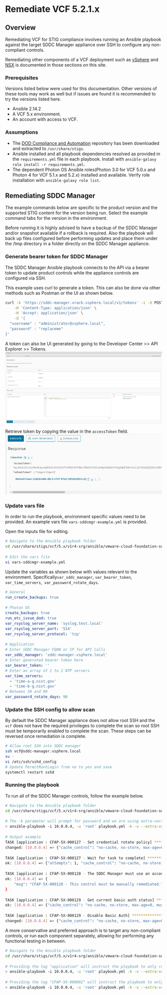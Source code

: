 # Remediate VCF 5.2.1.x

## Overview
Remediating VCF for STIG compliance involves running an Ansible playbook against the target SDDC Manager appliance over SSH to configure any non-compliant controls.    

Remediating other components of a VCF deployment such as [vSphere](../vSphere/) and [NSX](../NSX/) is documented in those sections on this site. 
### Prerequisites
Versions listed below were used for this documentation. Other versions of these tools may work as well but if issues are found it is recommended to try the versions listed here.  

* Ansible 2.14.2
* A VCF 5.x environment.
* An account with access to VCF.

### Assumptions
* The [DOD Compliance and Automation](https://github.com/vmware/dod-compliance-and-automation) repository has been downloaded and extracted to `/usr/share/stigs`.
* Ansible installed and all playbook dependencies resolved as provided in the `requirements.yml` file in each playbook. Install with `ansible-galaxy role install -r requirements.yml`.
* The dependent Photon OS Ansible roles(Photon 3.0 for VCF 5.0.x and Photon 4 for VCF 5.1.x and 5.2.x) installed and available.  Verify role installation with `ansible-galaxy role list`.

## Remediating SDDC Manager

The example commands below are specific to the product version and the supported STIG content for the version being run. Select the example command tabs for the version in the environment.

Before running it is highly advised to have a backup of the SDDC Manager and/or snapshot available if a rollback is required. Also the playbook will back up files configured before performing updates and place them under the /tmp directory in a folder directly on the SDDC Manager appliance.


### Generate bearer token for SDDC Manager
The SDDC Manager Ansible playbook connects to the API via a bearer token to update product controls while the appliance controls are configured via SSH.  

This example uses curl to generate a token. This can also be done via other methods such as Postman or the UI as shown below. 

```bash
curl -k 'https://sddc-manager.vrack.vsphere.local/v1/tokens' -i -X POST \
    -H 'Content-Type: application/json' \
    -H 'Accept: application/json' \
    -d '{
  "username" : "administrator@vsphere.local",
  "password" : "replaceme"
}'
```

A token can also be UI generated by going to the Developer Center >> API Explorer >> Tokens.  
![Token Generation](../../../../images/vcf5_generate_token.png)

Retrieve token by copying the value in the `accessToken` field.  
![Token Retrieval](../../../../images/vcf5_view_token.png)

### Update vars file
In order to run the playbook, environment specific values need to be provided. An example vars file `vars-sddcmgr-example.yml` is provided.  

Open the inputs file for editing.

```bash
# Navigate to the Ansible playbook folder
cd /usr/share/stigs/vcf/5.x/v1r4-srg/ansible/vmware-cloud-foundation-sddcmgr-5x-stig-ansible-hardening

# Edit the vars file
vi vars-sddcmgr-example.yml
```

Update the variables as shown below with values relevant to the environment. Specifically`var_sddc_manager`, `var_bearer_token`, `var_time_servers`,` var_password_rotate_days`.

```yml
# General
run_create_backups: true

# Photon OS
create_backups: true
run_etc_issue_dod: true
var_rsyslog_server_name: 'syslog.test.local'
var_rsyslog_server_port: '514'
var_rsyslog_server_protocol: 'tcp'

# Application
# Enter SDDC Manager FQDN or IP for API Calls
var_sddc_manager: 'sddc-manager.vsphere.local'
# Enter generated bearer token here
var_bearer_token: ''
# Enter an array of 1 to 2 NTP servers
var_time_servers:
  - 'time-a-g.nist.gov'
  - 'time-b-g.nist.gov'
# Between 30 and 90
var_password_rotate_days: 90
```

### Update the SSH config to allow scan
By default the SDDC Manager appliance does not allow root SSH and the `vcf` does not have the required privileges to complete the scan so root SSH must be temporarily enabled to complete the scan. These steps can be reversed once remediation is complete.  

```bash
# Allow root SSH into SDDC manager
ssh vcf@sddc-manager.vsphere.local
su -
vi /etc/ssh/sshd_config
# Update PermitRootLogin from no to yes and save
systemctl restart sshd
```

### Running the playbook
To run all of the SDDC Manager controls, follow the example below.

```bash
# Navigate to the Ansible playbook folder
cd /usr/share/stigs/vcf/5.x/v1r4-srg/ansible/vmware-cloud-foundation-sddcmgr-5x-stig-ansible-hardening

# The -k parameter will prompt for password and we are using extra-vars to specify a variable file for the playbook to use. Command assumes it is being initiated from the playbook folder.
> ansible-playbook -i 10.0.0.4, -u 'root' playbook.yml -k -v --extra-vars @vars-sddcmgr-example.yml

# Output example
TASK [application : CFAP-5X-000127 - Set credential rotate policy] ************************************************************************************************************************************************************************
changed: [10.0.0.4] => {"cache_control": "no-cache, no-store, max-age=0, must-revalidate", "changed": true, "connection": "close", "content_type": "application/json", "cookies": {}, "cookies_string": "", "date": "Thu, 01 Jun 2023 18:19:36 GMT", "elapsed": 0, "expires": "0", "json": {"id": "f0f9e481-9555-46ea-bbc0-76d144323fe6", "status": "IN_PROGRESS"}, "location": "https://sddc-manager.vrack.vsphere.local/v1/tasks/f0f9e481-9555-46ea-bbc0-76d144323fe6", "msg": "OK (unknown bytes)", "pragma": "no-cache", "redirected": false, "server": "nginx", "status": 202, "transfer_encoding": "chunked", "url": "https://sddc-manager.vrack.vsphere.local/v1/credentials", "x_content_type_options": "nosniff", "x_frame_options": "DENY", "x_xss_protection": "1; mode=block"}

TASK [application : CFAP-5X-000127 - Wait for task to complete] ***************************************************************************************************************************************************************************
ok: [10.0.0.4] => {"attempts": 1, "cache_control": "no-cache, no-store, max-age=0, must-revalidate", "changed": false, "connection": "close", "content_type": "application/json;charset=UTF-8", "cookies": {}, "cookies_string": "", "date": "Thu, 01 Jun 2023 18:19:37 GMT", "elapsed": 0, "expires": "0", "json": {"creationTimestamp": "2023-06-01T18:19:36.784Z", "errors": [], "id": "f0f9e481-9555-46ea-bbc0-76d144323fe6", "isCancellable": false, "name": "Credentials update auto rotate policy operation", "resolutionStatus": "UNRESOLVED", "status": "SUCCESSFUL", "subTasks": [{"completionTimestamp": "2023-06-01T18:19:36.784Z", "creationTimestamp": "2023-06-01T18:19:36.784Z", "description": "Prevalidation of password update auto rotate policy request", "name": "Password update auto rotate policy prevalidation", "status": "SUCCESSFUL"}], "type": "PASSWORD_AUTO_ROTATE_POLICY_UPDATE"}, "msg": "OK (unknown bytes)", "pragma": "no-cache", "redirected": false, "referrer_policy": "no-referrer", "server": "nginx", "status": 200, "strict_transport_security": "max-age=15768000", "transfer_encoding": "chunked", "url": "https://sddc-manager.vrack.vsphere.local/v1/tasks/f0f9e481-9555-46ea-bbc0-76d144323fe6", "x_content_type_options": "nosniff, nosniff", "x_frame_options": "DENY, SAMEORIGIN", "x_xss_protection": "1; mode=block"}

TASK [application : CFAP-5X-000128 - The SDDC Manager must use an account dedicated for downloading updates and patches.] *****************************************************************************************************************
ok: [10.0.0.4] => {
    "msg": "CFAP-5X-000128 - This control must be manually remediated."
}

TASK [application : CFAP-5X-000129 - Get current basic auth status] ***********************************************************************************************************************************************************************
ok: [10.0.0.4] => {"cache_control": "no-cache, no-store, max-age=0, must-revalidate", "changed": false, "connection": "close", "content_type": "application/json;charset=UTF-8", "cookies": {}, "cookies_string": "", "date": "Thu, 01 Jun 2023 18:19:39 GMT", "elapsed": 0, "expires": "0", "json": {"basicAuthDetails": {"status": "ENABLED", "username": "admin"}, "domain": {"id": "529797b0-1b5c-4f90-a956-44b2398edba9"}, "fqdn": "sddc-manager.vrack.vsphere.local", "id": "dd56c751-49b5-4a69-957c-009a7ea79147", "ipAddress": "10.0.0.4", "version": "5.0.0.0-21822418"}, "msg": "OK (unknown bytes)", "pragma": "no-cache", "redirected": false, "referrer_policy": "no-referrer", "server": "nginx", "status": 200, "strict_transport_security": "max-age=15768000", "transfer_encoding": "chunked", "url": "https://sddc-manager.vrack.vsphere.local/v1/sddc-manager", "x_content_type_options": "nosniff, nosniff", "x_frame_options": "DENY, SAMEORIGIN", "x_xss_protection": "1; mode=block"}

TASK [application : CFAP-5X-000129 - Disable Basic Auth] **********************************************************************************************************************************************************************************
changed: [10.0.0.4] => {"cache_control": "no-cache, no-store, max-age=0, must-revalidate", "changed": true, "connection": "close", "content_length": "0", "cookies": {}, "cookies_string": "", "date": "Thu, 01 Jun 2023 18:19:40 GMT", "elapsed": 0, "expires": "0", "msg": "OK (0 bytes)", "pragma": "no-cache", "redirected": false, "referrer_policy": "no-referrer", "server": "nginx", "status": 200, "strict_transport_security": "max-age=15768000", "url": "https://sddc-manager.vrack.vsphere.local/v1/sddc-manager", "x_content_type_options": "nosniff, nosniff", "x_frame_options": "DENY, SAMEORIGIN", "x_xss_protection": "1; mode=block"}
```

A more conservative and preferred approach is to target any non-compliant controls, or run each component separately, allowing for performing any functional testing in between.

```bash
# Navigate to the Ansible playbook folder
cd /usr/share/stigs/vcf/5.x/v1r4-srg/ansible/vmware-cloud-foundation-sddcmgr-5x-stig-ansible-hardening

# Providing the tag "application" will instruct the playbook to only run the application role. This tag can be seen in each roles task/main.yml file.
> ansible-playbook -i 10.0.0.4, -u 'root' playbook.yml -k -v --extra-vars @vars-sddcmgr-example.yml --tags application

# Providing the tag "CFAP-5X-000002" will instruct the playbook to only run task tagged with the STIG ID of CFAP-5X-000002.
> ansible-playbook -i 10.0.0.4, -u 'root' playbook.yml -k -v --extra-vars @vars-sddcmgr-example.yml --tags CFAP-5X-000002
```
